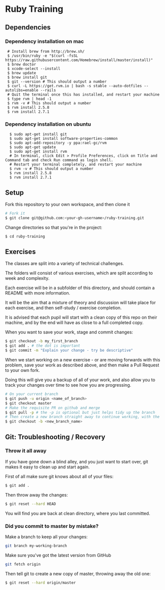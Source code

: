 # Ruby Training

## Dependencies

### Dependency installation on mac

```shell
 # Install brew from http://brew.sh/
 $ /usr/bin/ruby -e "$(curl -fsSL https://raw.githubusercontent.com/Homebrew/install/master/install)"
 $ brew doctor
 $ xcode-select --install
 $ brew update
 $ brew install git
 $ git --version # This should output a number
 $ curl -L https://get.rvm.io | bash -s stable --auto-dotfiles --autolibs=enable --rails
 # Quit the terminal once this has installed, and restart your machine
 $ type rvm | head -1
 $ rvm -v # This should output a number
 $ rvm install 2.5.8
 $ rvm install 2.7.1
```

### Dependency installation on ubuntu

```shell
  $ sudo apt-get install git
  $ sudo apt-get install software-properties-common
  $ sudo apt-add-repository -y ppa:rael-gc/rvm
  $ sudo apt-get update
  $ sudo apt-get install rvm
  # In terminal, click Edit > Profile Preferences, click on Title and Command tab and check Run command as login shell.
  # Restart your terminal completely, and restart your machine
  $ rvm -v # This should output a number
  $ rvm install 2.5.8
  $ rvm install 2.7.1
```

## Setup

Fork this repository to your own workspace, and then clone it

```bash
# Fork it
$ git clone git@github.com:<your-gh-username>/ruby-training.git
```

Change directories so that you're in the project:

```bash
$ cd ruby-training
```

## Exercises

The classes are split into a variety of technical challenges.
 
The folders will consist of various exercises, which are split according to week and complexity.
 
Each exercise will be in a subfolder of this directory, and should contain a README with more information.

It will be the aim that a mixture of theory and discussion will take place for each exercise, and then self-study / exercise completion.

It is advised that each pupil will start with a clean copy of this repo on their machine, and by the
end will have as close to a full completed copy.

When you want to save your work, stage and commit changes:

```bash
$ git checkout -b my_first_branch
$ git add . # the dot is important
$ git commit -m "Explain your change - try be descriptive"
```

When we start working on a new exercise - or are moving forwards with this
problem, save your work as described above, and then make a Pull Request to your own fork.

Doing this will give you a backup of all of your work, and also allow you to track your changes
over time to see how you are progressing.

```bash
# On your current branch
$ git push -u origin <name_of_branch>
$ git checkout master
# Make the requisite PR on github and merge
$ git pull -p # the -p is optional but just helps tidy up the branch
# Then create a new branch straight away to continue working, with the latest changes you made
$ git checkout -b <new_branch_name>
```

## Git: Troubleshooting / Recovery

### Throw it all away

If you have gone down a blind alley, and you just want to start over, git makes
it easy to clean up and start again.

First of all make sure git knows about all of your files:

```bash
$ git add .
```

Then throw away the changes:

```bash
$ git reset --hard HEAD
```

You will find you are back at clean directory, where you last committed.

### Did you commit to master by mistake?

Make a branch to keep all your changes:

```bash
git branch my-working-branch
```

Make sure you've got the latest version from GitHub

```bash
git fetch origin
```

Then tell git to create a new copy of master, throwing away the old one:

```bash
$ git reset --hard origin/master
```
